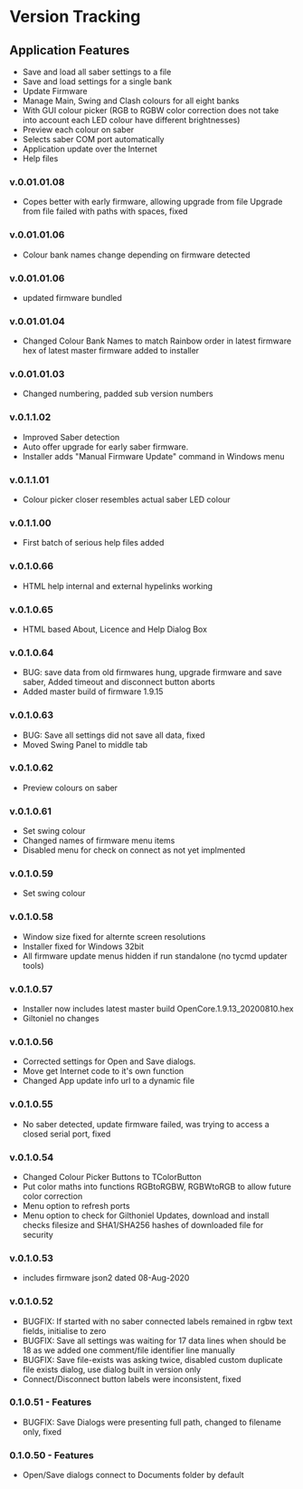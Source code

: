 # Version Tracking

## Application Features
* Save and load all saber settings to a file
* Save and load settings for a single bank
* Update Firmware
* Manage Main, Swing and Clash colours for all eight banks
* With GUI colour picker (RGB to RGBW color correction does not take 
  into account each LED colour have different brightnesses)
* Preview each colour on saber
* Selects saber COM port automatically
* Application update over the Internet
* Help files

### v.0.01.01.08
* Copes better with early firmware, allowing upgrade from file
  Upgrade from file failed with paths with spaces, fixed

### v.0.01.01.06
* Colour bank names change depending on firmware detected

### v.0.01.01.06
* updated firmware bundled

### v.0.01.01.04
* Changed Colour Bank Names to match Rainbow order in latest firmware
  hex of latest master firmware added to installer

### v.0.01.01.03
* Changed numbering, padded sub version numbers

### v.0.1.1.02
* Improved Saber detection
* Auto offer upgrade for early saber firmware.
* Installer adds "Manual Firmware Update" command in Windows menu

### v.0.1.1.01
* Colour picker closer resembles actual saber LED colour

### v.0.1.1.00
* First batch of serious help files added

### v.0.1.0.66
* HTML help internal and external hypelinks working

### v.0.1.0.65
* HTML based About, Licence and Help Dialog Box

### v.0.1.0.64
* BUG: save data from old firmwares hung, upgrade firmware and save saber,
  Added timeout and disconnect button aborts
* Added master build of firmware 1.9.15
  
### v.0.1.0.63
* BUG: Save all settings did not save all data, fixed
* Moved Swing Panel to middle tab

### v.0.1.0.62
* Preview colours on saber

### v.0.1.0.61
* Set swing colour
* Changed names of firmware menu items
* Disabled menu for check on connect as not yet implmented

### v.0.1.0.59
* Set swing colour

### v.0.1.0.58
* Window size fixed for alternte screen resolutions
* Installer fixed for Windows 32bit
* All firmware update menus hidden if run standalone (no tycmd updater tools)

### v.0.1.0.57
* Installer now includes latest master build OpenCore.1.9.13_20200810.hex
* Giltoniel no changes

### v.0.1.0.56
* Corrected settings for Open and Save dialogs.
* Move get Internet code to it's own function
* Changed App update info url to a dynamic file

### v.0.1.0.55
* No saber detected, update firmware failed, was trying to access a 
  closed serial port, fixed

### v.0.1.0.54
* Changed Colour Picker Buttons to TColorButton
* Put color maths into functions RGBtoRGBW, RGBWtoRGB to allow future color correction
* Menu option to refresh ports
* Menu option to check for Gilthoniel Updates, download and install
  checks filesize and SHA1/SHA256 hashes of downloaded file for security

### v.0.1.0.53
* includes firmware json2 dated 08-Aug-2020

### v.0.1.0.52
* BUGFIX: If started with no saber connected labels remained in rgbw 
  text fields, initialise to zero
* BUGFIX: Save all settings was waiting for 17 data lines when should 
  be 18 as we added one comment/file identifier line manually
* BUGFIX: Save file-exists was asking twice, disabled custom duplicate 
  file exists dialog, use dialog built in version only
* Connect/Disconnect button labels were inconsistent, fixed

### 0.1.0.51 - Features
* BUGFIX: Save Dialogs were presenting full path, changed to filename 
  only, fixed

### 0.1.0.50 - Features
* Open/Save dialogs connect to Documents folder by default
